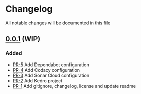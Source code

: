 # Changelog

All notable changes will be documented in this file

## [0.0.1](https://github.com/pablobascunana/youml-kedro_yolo/compare/3684ad2...develop) (WIP)

### Added
* [PR-5](https://github.com/pablobascunana/youml-kedro_yolo/pull/5) Add Dependabot configuration
* [PR-4](https://github.com/pablobascunana/youml-kedro_yolo/pull/4) Add Codacy configuration
* [PR-3](https://github.com/pablobascunana/youml-kedro_yolo/pull/3) Add Sonar Cloud configuration
* [PR-2](https://github.com/pablobascunana/youml-kedro_yolo/pull/2) Add Kedro project
* [PR-1](https://github.com/pablobascunana/youml-kedro_yolo/pull/1) Add gitignore, changelog, license and update readme
